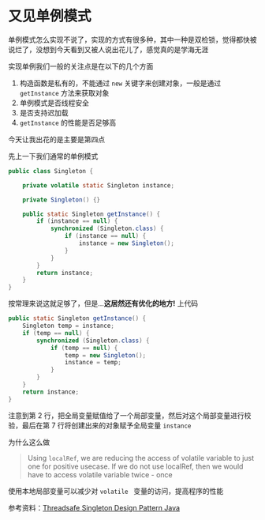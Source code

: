 # 又见单例模式

单例模式怎么实现不说了，实现的方式有很多种，其中一种是双检锁，觉得都快被说烂了，没想到今天看到又被人说出花儿了，感觉真的是学海无涯

实现单例我们一般的关注点是在以下的几个方面

1. 构造函数是私有的，不能通过 ``new`` 关键字来创建对象，一般是通过 ``getInstance`` 方法来获取对象
2. 单例模式是否线程安全
3. 是否支持迟加载
4. ``getInstance`` 的性能是否足够高

今天让我出花的是主要是第四点

先上一下我们通常的单例模式

```java
public class Singleton {

    private volatile static Singleton instance;

    private Singleton() {}

    public static Singleton getInstance() {
        if (instance == null) {
            synchronized (Singleton.class) {
                if (instance == null) {
                    instance = new Singleton();
                }
            }
        }
        return instance;
    }
}
```

按常理来说这就足够了，但是...**这居然还有优化的地方!** 上代码

```java
public static Singleton getInstance() {
    Singleton temp = instance;
    if (temp == null) {
        synchronized (Singleton.class) {
            if (temp == null) {
                temp = new Singleton();
                instance = temp;
            }
        }
    }
    return instance;
}
```

注意到第 2 行，把全局变量赋值给了一个局部变量，然后对这个局部变量进行校验，最后在第 7 行将创建出来的对象赋予全局变量 ``instance`` 

为什么这么做

> Using `localRef`, we are reducing the access of volatile variable to just one for positive usecase. If we do not use localRef, then we would have to access volatile variable twice - once

使用本地局部变量可以减少对 ``volatile `` 变量的访问，提高程序的性能



参考资料：[Threadsafe Singleton Design Pattern Java](https://www.javacodemonk.com/threadsafe-singleton-design-pattern-java-806ad7e6)




